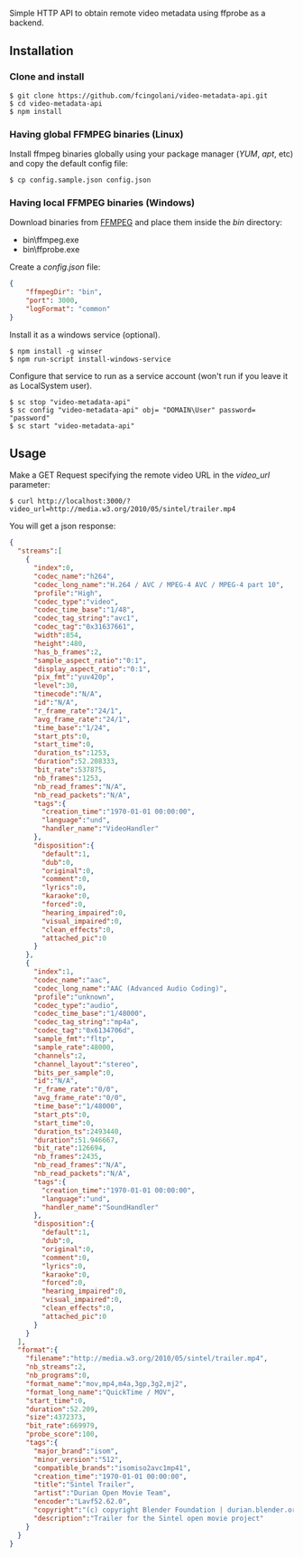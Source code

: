 Simple HTTP API to obtain remote video metadata using ffprobe as a backend.

## Installation

### Clone and install

	$ git clone https://github.com/fcingolani/video-metadata-api.git
	$ cd video-metadata-api
	$ npm install

### Having global FFMPEG binaries (Linux)

Install ffmpeg binaries globally using your package manager (*YUM*, *apt*, etc) and copy the default config file:

	$ cp config.sample.json config.json

###	Having local FFMPEG binaries (Windows)

Download binaries from [FFMPEG](https://www.ffmpeg.org/download.html) and place them inside the *bin* directory:

- bin\ffmpeg.exe
- bin\ffprobe.exe

Create a *config.json* file:

```json
{
	"ffmpegDir": "bin",
	"port": 3000,
	"logFormat": "common"
}
```

Install it as a windows service (optional).

	$ npm install -g winser
	$ npm run-script install-windows-service

Configure that service to run as a service account (won't run if you leave it as LocalSystem user).

	$ sc stop "video-metadata-api"
	$ sc config "video-metadata-api" obj= "DOMAIN\User" password= "password"
	$ sc start "video-metadata-api"

## Usage

Make a GET Request specifying the remote video URL in the *video_url* parameter:

	$ curl http://localhost:3000/?video_url=http://media.w3.org/2010/05/sintel/trailer.mp4

You will get a json response:

```json
{
  "streams":[
    {
      "index":0,
      "codec_name":"h264",
      "codec_long_name":"H.264 / AVC / MPEG-4 AVC / MPEG-4 part 10",
      "profile":"High",
      "codec_type":"video",
      "codec_time_base":"1/48",
      "codec_tag_string":"avc1",
      "codec_tag":"0x31637661",
      "width":854,
      "height":480,
      "has_b_frames":2,
      "sample_aspect_ratio":"0:1",
      "display_aspect_ratio":"0:1",
      "pix_fmt":"yuv420p",
      "level":30,
      "timecode":"N/A",
      "id":"N/A",
      "r_frame_rate":"24/1",
      "avg_frame_rate":"24/1",
      "time_base":"1/24",
      "start_pts":0,
      "start_time":0,
      "duration_ts":1253,
      "duration":52.208333,
      "bit_rate":537875,
      "nb_frames":1253,
      "nb_read_frames":"N/A",
      "nb_read_packets":"N/A",
      "tags":{
        "creation_time":"1970-01-01 00:00:00",
        "language":"und",
        "handler_name":"VideoHandler"
      },
      "disposition":{
        "default":1,
        "dub":0,
        "original":0,
        "comment":0,
        "lyrics":0,
        "karaoke":0,
        "forced":0,
        "hearing_impaired":0,
        "visual_impaired":0,
        "clean_effects":0,
        "attached_pic":0
      }
    },
    {
      "index":1,
      "codec_name":"aac",
      "codec_long_name":"AAC (Advanced Audio Coding)",
      "profile":"unknown",
      "codec_type":"audio",
      "codec_time_base":"1/48000",
      "codec_tag_string":"mp4a",
      "codec_tag":"0x6134706d",
      "sample_fmt":"fltp",
      "sample_rate":48000,
      "channels":2,
      "channel_layout":"stereo",
      "bits_per_sample":0,
      "id":"N/A",
      "r_frame_rate":"0/0",
      "avg_frame_rate":"0/0",
      "time_base":"1/48000",
      "start_pts":0,
      "start_time":0,
      "duration_ts":2493440,
      "duration":51.946667,
      "bit_rate":126694,
      "nb_frames":2435,
      "nb_read_frames":"N/A",
      "nb_read_packets":"N/A",
      "tags":{
        "creation_time":"1970-01-01 00:00:00",
        "language":"und",
        "handler_name":"SoundHandler"
      },
      "disposition":{
        "default":1,
        "dub":0,
        "original":0,
        "comment":0,
        "lyrics":0,
        "karaoke":0,
        "forced":0,
        "hearing_impaired":0,
        "visual_impaired":0,
        "clean_effects":0,
        "attached_pic":0
      }
    }
  ],
  "format":{
    "filename":"http://media.w3.org/2010/05/sintel/trailer.mp4",
    "nb_streams":2,
    "nb_programs":0,
    "format_name":"mov,mp4,m4a,3gp,3g2,mj2",
    "format_long_name":"QuickTime / MOV",
    "start_time":0,
    "duration":52.209,
    "size":4372373,
    "bit_rate":669979,
    "probe_score":100,
    "tags":{
      "major_brand":"isom",
      "minor_version":"512",
      "compatible_brands":"isomiso2avc1mp41",
      "creation_time":"1970-01-01 00:00:00",
      "title":"Sintel Trailer",
      "artist":"Durian Open Movie Team",
      "encoder":"Lavf52.62.0",
      "copyright":"(c) copyright Blender Foundation | durian.blender.org",
      "description":"Trailer for the Sintel open movie project"
    }
  }
}
```
